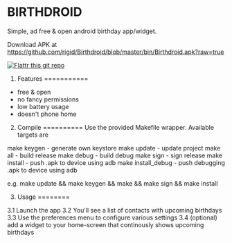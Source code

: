 BIRTHDROID
==========

Simple, ad free & open android birthday app/widget.

Download APK at https://github.com/rigid/Birthdroid/blob/master/bin/Birthdroid.apk?raw=true


[![Flattr this git repo](http://api.flattr.com/button/flattr-badge-large.png)](https://flattr.com/submit/auto?user_id=rigid&url=https://github.com/rigid/Birthdroid&title=Birthdroid-flattr&language=&tags=github&category=software)



1. Features
===========
* free & open
* no fancy permissions
* low battery usage
* doesn't phone home


2. Compile
==========
Use the provided Makefile wrapper. Available targets are

make keygen        - generate own keystore
make update        - update project
make all           - build release
make debug         - build debug
make sign          - sign release
make install       - push .apk to device using adb
make install_debug - push debugging .apk to device using adb

e.g. make update && make keygen && make && make sign && make install


3. Usage
========

3.1    Launch the app 
3.2    You'll see a list of contacts with upcoming birthdays 
3.3    Use the preferences menu to configure various settings
3.4    (optional) add a widget to your home-screen that continously 
       shows upcoming birthdays
